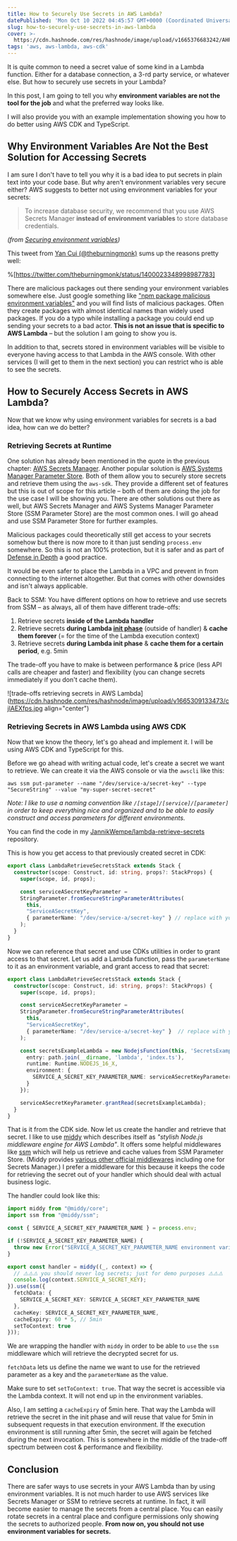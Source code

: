 ```yaml
---
title: How to Securely Use Secrets in AWS Lambda?
datePublished: 'Mon Oct 10 2022 04:45:57 GMT+0000 (Coordinated Universal Time)'
slug: how-to-securely-use-secrets-in-aws-lambda
cover: >-
  https://cdn.hashnode.com/res/hashnode/image/upload/v1665376683242/AHPE0VPzz.png
tags: 'aws, aws-lambda, aws-cdk'
---
```


It is quite common to need a secret value of some kind in a Lambda function. Either for a database connection, a 3-rd party service, or whatever else. But how to securely use secrets in your Lambda? 

In this post, I am going to tell you why **environment variables are not the tool for the job** and what the preferred way looks like. 

I will also provide you with an example implementation showing you how to do better using AWS CDK and TypeScript.

## Why Environment Variables Are Not the Best Solution for Accessing Secrets

I am sure I don't have to tell you why it is a bad idea to put secrets in plain text into your code base. But why aren't environment variables very secure either? AWS suggests to better not using environment variables for your secrets:

> To increase database security, we recommend that you use AWS Secrets Manager **instead of environment variables** to store database credentials.

*(from [Securing environment variables](https://docs.aws.amazon.com/lambda/latest/dg/configuration-envvars.html#configuration-envvars-encryption))*

This tweet from [Yan Cui (@theburningmonk)](https://twitter.com/theburningmonk) sums up the reasons pretty well:

%[https://twitter.com/theburningmonk/status/1400023348998987783]

There are malicious packages out there sending your environment variables somewhere else. Just google something like ["npm package malicious environment variables"](https://www.google.com/search?q=npm+package+malicious+environment+variables&oq=npm+package+malicious+environment+variables) and you will find lists of malicious packages. Often they create packages with almost identical names than widely used packages. If you do a typo while installing a package you could end up sending your secrets to a bad actor. **This is not an issue that is specific to AWS Lambda** – but the solution I am going to show you is.

In addition to that, secrets stored in environment variables will be visible to everyone having access to that Lambda in the AWS console. With other services (I will get to them in the next section) you can restrict who is able to see the secrets.

## How to Securely Access Secrets in AWS Lambda?

Now that we know why using environment variables for secrets is a bad idea, how can we do better?

### Retrieving Secrets at Runtime

One solution has already been mentioned in the quote in the previous chapter: [AWS Secrets Manager](https://aws.amazon.com/secrets-manager/). Another popular solution is [AWS Systems Manager Parameter Store](https://docs.aws.amazon.com/systems-manager/latest/userguide/systems-manager-parameter-store.html). Both of them allow you to securely store secrets and retrieve them using the `aws-sdk`. They provide a different set of features but this is out of scope for this article – both of them are doing the job for the use case I will be showing you. There are other solutions out there as well, but AWS Secrets Manager and AWS Systems Manager Parameter Store (SSM Parameter Store) are the most common ones. I will go ahead and use SSM Parameter Store for further examples.

Malicious packages could theoretically still get access to your secrets somehow but there is now more to it than just sending `process.env` somewhere. So this is not an 100% protection, but it is safer and as part of [Defense in Depth](https://en.wikipedia.org/wiki/Defense_in_depth_(computing)) a good practice.

It would be even safer to place the Lambda in a VPC and prevent in from connecting to the internet altogether. But that comes with other downsides and isn't always applicable.

Back to SSM: You have different options on how to retrieve and use secrets from SSM – as always, all of them have different trade-offs:

1. Retrieve secrets **inside of the Lambda handler**
2. Retrieve secrets **during Lambda [init phase](https://docs.aws.amazon.com/lambda/latest/dg/lambda-runtime-environment.html#runtimes-lifecycle-ib)** (outside of handler) & **cache them forever** (= for the time of the Lambda execution context)
3. Retrieve secrets **during Lambda init phase** & **cache them for a certain period**, e.g. 5min

The trade-off you have to make is between performance & price (less API calls are cheaper and faster) and flexibility (you can change secrets immediately if you don't cache them).

![trade-offs retrieving secrets in AWS Lambda](https://cdn.hashnode.com/res/hashnode/image/upload/v1665309133473/cjlAEXfps.jpg align="center")


### Retrieving Secrets in AWS Lambda using AWS CDK

Now that we know the theory, let's go ahead and implement it. I will be using AWS CDK and TypeScript for this.

Before we go ahead with writing actual code, let's create a secret we want to retrieve. We can create it via the AWS console or via the `awscli` like this:

`aws ssm put-parameter --name "/dev/service-a/secret-key" --type "SecureString" --value "my-super-secret-secret"`

*Note: I like to use a naming convention like `/[stage]/[service]/[parameter]` in order to keep everything nice and organized and to be able to easily construct and access parameters for different environments.*

You can find the code in my [JannikWempe/lambda-retrieve-secrets](https://github.com/JannikWempe/lambda-retrieve-secrets) repository.

This is how you get access to that previously created secret in CDK:

```typescript
export class LambdaRetrieveSecretsStack extends Stack {
  constructor(scope: Construct, id: string, props?: StackProps) {
    super(scope, id, props);

    const serviceASecretKeyParameter =
    StringParameter.fromSecureStringParameterAttributes(
      this,
      "ServiceASecretKey",
      { parameterName: "/dev/service-a/secret-key" } // replace with your parameter name
    );
  }
}
```

Now we can reference that secret and use CDKs utilities in order to grant access to that secret. Let us add a Lambda function, pass the `parameterName` to it as an environment variable, and grant access to read that secret:

```typescript
export class LambdaRetrieveSecretsStack extends Stack {
  constructor(scope: Construct, id: string, props?: StackProps) {
    super(scope, id, props);

    const serviceASecretKeyParameter =
    StringParameter.fromSecureStringParameterAttributes(
      this,
      "ServiceASecretKey",
      { parameterName: "/dev/service-a/secret-key" }  // replace with your parameter name
    );

    const secretsExampleLambda = new NodejsFunction(this, 'SecretsExampleLambda', {
      entry: path.join(__dirname, 'lambda', 'index.ts'),
      runtime: Runtime.NODEJS_16_X,
      environment: {
        SERVICE_A_SECRET_KEY_PARAMETER_NAME: serviceASecretKeyParameter.parameterName,
      }
    });

    serviceASecretKeyParameter.grantRead(secretsExampleLambda);
  }
}
```

That is it from the CDK side. Now let us create the handler and retrieve that secret. I like to use [middy](https://middy.js.org/) which describes itself as *"stylish Node.js middleware engine for AWS Lambda"*. It offers some helpful middlewares like [ssm](https://middy.js.org/docs/middlewares/ssm) which will help us retrieve and cache values from SSM Parameter Store. (Middy provides [various other official middlewares](https://middy.js.org/docs/middlewares/intro) including one for Secrets Manager.) I prefer a middleware for this because it keeps the code for retrieving the secret out of your handler which should deal with actual business logic.

The handler could look like this:

```typescript
import middy from "@middy/core";
import ssm from "@middy/ssm";

const { SERVICE_A_SECRET_KEY_PARAMETER_NAME } = process.env;

if (!SERVICE_A_SECRET_KEY_PARAMETER_NAME) {
  throw new Error("SERVICE_A_SECRET_KEY_PARAMETER_NAME environment variable is not set");
}

export const handler = middy((_, context) => {
  // ⚠️⚠️⚠️ you should never log secrets; just for demo purposes ⚠️⚠️⚠️
  console.log(context.SERVICE_A_SECRET_KEY);
}).use(ssm({
  fetchData: {
    SERVICE_A_SECRET_KEY: SERVICE_A_SECRET_KEY_PARAMETER_NAME
  },
  cacheKey: SERVICE_A_SECRET_KEY_PARAMETER_NAME,
  cacheExpiry: 60 * 5, // 5min
  setToContext: true
}));
```
We are wrapping the handler with `middy` in order to be able to `use` the `ssm` middleware which will retrieve the decrypted secret for us.

`fetchData` lets us define the name we want to use for the retrieved parameter as a key and the `parameterName` as the value.

Make sure to set `setToContext: true`. That way the secret is accessible via the Lambda context. It will not end up in the environment variables.

Also, I am setting a `cacheExpiry` of 5min here. That way the Lambda will retrieve the secret in the init phase and will reuse that value for 5min in subsequent requests in that execution environment. If the execution environment is still running after 5min, the secret will again be fetched during the next invocation. This is somewhere in the middle of the trade-off spectrum between cost & performance and flexibility.

## Conclusion

There are safer ways to use secrets in your AWS Lambda than by using environment variables. It is not much harder to use AWS services like Secrets Manager or SSM to retrieve secrets at runtime. In fact, it will become easier to manage the secrets from a central place. You can easily rotate secrets in a central place and configure permissions only showing the secrets to authorized people. **From now on, you should not use environment variables for secrets.**

